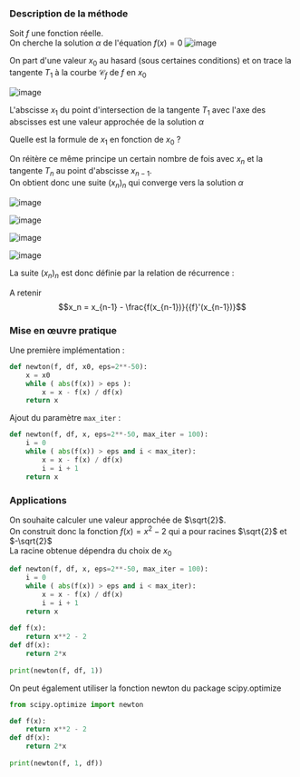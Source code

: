 

### Description de la méthode

Soit $f$ une fonction réelle.  
On cherche la solution $\alpha$ de l'équation $f(x) = 0$
![image](../res/cubic.png)

On part d'une valeur $x_0$ au hasard (sous
certaines conditions) et on trace la tangente $T_1$ à la courbe
$\mathcal{C}_f$ de $f$ en $x_0$

![image](../res/01.png)

L'abscisse $x_1$ du point d'intersection de la tangente $T_1$ avec l'axe
des abscisses est une valeur approchée de la solution $\alpha$

Quelle est la formule de $x_1$ en fonction de
$x_0$ ?

On réitère ce même principe un certain nombre
de fois avec $x_n$ et la tangente $T_n$ au point d'abscisse $x_{n-1}$.  
On obtient donc une suite $\left ( x_n \right )_{n}$ qui converge vers
la solution $\alpha$



![image](../res/03.png)


![image](../res/05.png)


![image](../res/07.png)


![image](../res/09.png)

La suite $\left ( x_n \right )_{n}$ est donc
définie par la relation de récurrence :

A retenir $$x_n = x_{n-1} - \frac{f(x_{n-1})}{{f}'(x_{n-1})}$$

### Mise en œuvre pratique

Une première implémentation : 

```python
def newton(f, df, x0, eps=2**-50):
    x = x0
    while ( abs(f(x)) > eps ):
        x = x - f(x) / df(x)
    return x
```

Ajout du paramètre ```max_iter``` :

```python
def newton(f, df, x, eps=2**-50, max_iter = 100):
    i = 0
    while ( abs(f(x)) > eps and i < max_iter):
        x = x - f(x) / df(x)
        i = i + 1
    return x
```

### Applications

On souhaite calculer une valeur approchée de $\sqrt{2}$.  
On construit donc la fonction $f(x) = x^2 - 2$ qui a pour racines
$\sqrt{2}$  et $-\sqrt{2}$  
La racine obtenue dépendra du choix de $x_0$

```python
def newton(f, df, x, eps=2**-50, max_iter = 100):
    i = 0
    while ( abs(f(x)) > eps and i < max_iter):
        x = x - f(x) / df(x)
        i = i + 1
    return x
    
def f(x):
    return x**2 - 2
def df(x):
    return 2*x
    
print(newton(f, df, 1))
```

On peut également utiliser la fonction newton du package
scipy.optimize

```python
from scipy.optimize import newton

def f(x):
    return x**2 - 2
def df(x):
    return 2*x
    
print(newton(f, 1, df))
```
